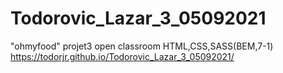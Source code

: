 # Todorovic_Lazar_3_05092021
"ohmyfood" projet3 open classroom
HTML,CSS,SASS(BEM,7-1)
https://todorjr.github.io/Todorovic_Lazar_3_05092021/
